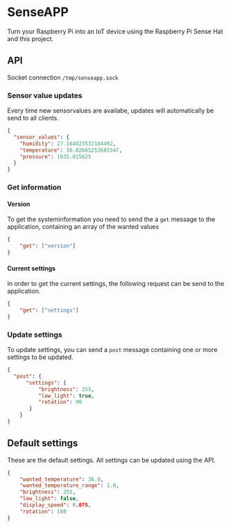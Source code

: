 # SenseAPP

Turn your Raspberry Pi into an IoT device using the Raspberry Pi Sense Hat and this project.

## API

Socket connection `/tmp/senseapp.sock`

### Sensor value updates

Every time new sensorvalues are availabe, updates will automatically be send to all clients.

```json
{
  "sensor_values": {
    "humidity": 27.164823532104492,
    "temperature": 36.82665252685547,
    "pressure": 1035.015625
  }
}
```

### Get information

#### Version

To get the systeminformation you need to send the a `get` message to the application, containing an array of the wanted values

```json
{
    "get": ["version"]
}
```

#### Current settings

In order to get the current settings, the following request can be send to the application.

```json
{
    "get": ["settings"]
}
```

### Update settings

To update settings, you can send a `post` message containing one or more settings to be updated.

```json
{
  "post": { 
      "settings": { 
          "brightness": 255,
          "low_light": true,
          "rotation": 90
       }
    }
}
```

## Default settings

These are the default settings. All settings can be updated using the API.

```json
{
    "wanted_temperature": 36.0,
    "wanted_temperature_range": 1.0,
    "brightness": 255,
    "low_light": false,
    "display_speed": 0.075,
    "rotation": 180
}
```
